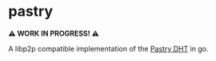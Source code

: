 # pastry

**:warning: WORK IN PROGRESS! :warning:**

A libp2p compatible implementation of the [Pastry DHT](http://rowstron.azurewebsites.net/PAST/pastry.pdf) in go.
